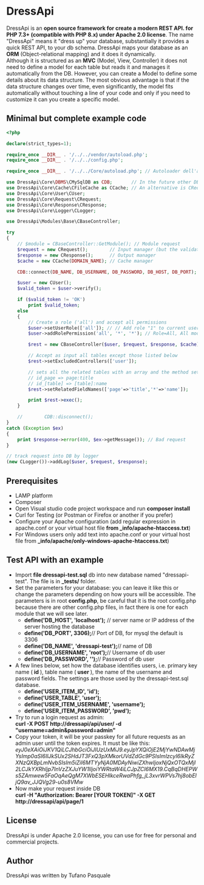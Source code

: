 # DressApi

DressApi is an <b>open source framework for create a modern REST API. for PHP 7.3+ (compatible with PHP 8.x) under Apache 2.0 license</b>.
The name "DressApi" means it "dress up" your database, substantially it provides a quick REST API, to your db schema.
DressApi maps your database as an <b>ORM</b> (Object-relational mapping) and it does it dynamically.<br>
Although it is structured as an <b>MVC</b> (Model, View, Controller) it does not need to define a model for each table but reads it and manages it automatically from the DB. However, you can create a Model to define some details about its data structure. 
    The most obvious advantage is that if the data structure changes over time, even significantly, the model fits automatically without touching a line of your code and only if you need to customize it can you create a specific model.

## Minimal but complete example code

```php
<?php

declare(strict_types=1);

require_once __DIR__ . '/../../vendor/autoload.php';
require_once __DIR__ . '/../../config.php';

require_once __DIR__ . '/../../Core/autoload.php'; // Autoloader dell'applicazione

use DressApi\Core\DBMS\CMySqlDB as CDB;       // In the future other DBMS as Oracle, PostgreSQL, MS SQL
use DressApi\Core\Cache\CFileCache as CCache; // An alternative is CRedisCache
use DressApi\Core\User\CUser;
use DressApi\Core\Request\CRequest;
use DressApi\Core\Response\CResponse;
use DressApi\Core\Logger\CLogger;

use DressApi\Modules\Base\CBaseController;

try
{
    // $module = CBaseController::GetModule(); // Module request
    $request = new CRequest();        // Input manager (but the validations is the CBaseModel class)
    $response = new CResponse();      // Output manager
    $cache = new CCache(DOMAIN_NAME); // Cache manager

    CDB::connect(DB_NAME, DB_USERNAME, DB_PASSWORD, DB_HOST, DB_PORT);

    $user = new CUser();
    $valid_token = $user->verify();

    if ($valid_token != 'OK')
        print $valid_token;
    else
    {
        // Create a role ('all') and accept all permissions
        $user->setUserRole(['all']); // // Add role "1" to current user
        $user->addRolePermission('all', '*', '*'); // Role=All, All modules, all permission

        $rest = new CBaseController($user, $request, $response, $cache);

        // Accept as input all tables except those listed below
        $rest->setExcludedControllers(['user']);

        // sets all the related tables with an array and the method setRelatedFieldNames()
        // id_page => page:title 
        // id_[table] => [table]:name
        $rest->setRelatedFieldNames(['page'=>'title','*'=>'name']);  

        print $rest->exec();
    }

    //        CDB::disconnect();
}
catch (Exception $ex)
{
    print $response->error(400, $ex->getMessage()); // Bad request
}

// track request into DB by logger
(new CLogger())->addLog($user, $request, $response);

```

## Prerequisites

<ul>
<li>LAMP platform</li>
<li>Composer</li>
<li>Open Visual studio code project workspace and run <b>composer install</b></li>
<li>Curl for Testing (or Postman or Firefox or another if you prefer)</b></li>
<li>Configure your Apache configuration (add regular expression in apache.conf or your virtual host file <b>from _info/apache-htaccess.txt</b>)</li>
<li>For Windows users only add text into apache.conf or your virtual host file from <b>_info/apache/only-windows-apache-htaccess.txt</b>)</li>
</ul>

## Test API with an example

<ul>
<li>Import <b>file dressapi-test.sql</b> db into new database named "dressapi-test". The file is in <b>_tests/</b> folder.</li>
<li>Set the parameters for your database: you can leave it like this or change the parameters depending on how yours will be accessible.
The parameters is in root <b>config.php</b>, be careful that it is the root config.php because there are other config.php files, in fact there is one for each module that we will see later.
<ul>
<li><b>define('DB_HOST', 'localhost');</b> // server name or IP address of the server hosting the database</li>  
<li><b>define('DB_PORT', 3306);</b>// Port of DB, for mysql the default is 3306</li>
<li><b>define('DB_NAME', 'dressapi-test');</b>// name of DB</li>
<li><b>define('DB_USERNAME', 'root');</b>// Username of db user</li>
<li><b>define('DB_PASSWORD', '');</b>// Password of db user</li>
</ul>
</li>
<li>A few lines below, set how the database identifies users, i.e. primary key name (<b> id </b>), table name (<b> user </b>),
the name of the username and password fields. The settings are those used by the dressapi-test.sql database.
<ul>
<li><b>define('USER_ITEM_ID', 'id');</b></li>  
<li><b>define('USER_TABLE', 'user');</b></li>
<li><b>define('USER_ITEM_USERNAME', 'username');</b></li>
<li><b>define('USER_ITEM_PASSWORD', 'pwd');</b></li>
</ul>
</li>
<li>Try to run a login request as admin:<br>
<b>curl -X POST http://dressapi/api/user/ -d "username=admin&password=admin"</b>
</li>
<li>Copy your token, it will be your passkey for all future requests as an admin user until the token expires. It must be like this:<br><i>eyJ0eXAiOiJKV1QiLCJhbGciOiJIUzUxMiJ9.eyJpYXQiOjE2MjYwNDAwMjYsImp0aSI6IlJkSUx2SHdJT3FxQ3pXMkorUVdZdGc9PSIsImlzcyI6IkRyZXNzQXBpLmNvbSIsIm5iZiI6MTYyNjA0MDAyNiwiZXhwIjoxNjQxOTQxMjI2LCJkYXRhIjp7InVzZXJuYW1lIjoiYWRtaW4iLCJpZCI6MX19.CqBqDHEPWs5ZAmwew5FaOqAeQgM7XWbESEHlkceRwaPhfg_jL3xvrWPVs7hj8obEljQ9av_JJQVg29-u0s8VMw</i>
</li>
<li>Now make your request inside DB<br>
<b>curl -H  "Authorization: Bearer [YOUR TOKEN]" -X GET http://dressapi/api/page/1</b>
</li>
</ul>

## License

DressApi is under Apache 2.0 license, you can use for free for personal and commercial projects. 

## Author
   
DressApi was written by Tufano Pasquale
    
